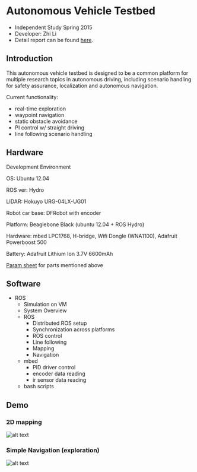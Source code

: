 # Autonomous Vehicle Testbed
  * Independent Study Spring 2015
  * Developer: Zhi Li
  * Detail report can be found [here](https://github.com/snugglelamb/autobots/blob/master/IndependentStudyReport_ZhiLi.pdf).

## Introduction
  This autonomous vehicle testbed is designed to be a common platform for multiple research topics in autonomous driving, including scenario handling for safety assurance, localization and autonomous navigation. 

  Current functionality:

  * real-time exploration
  * waypoint navigation
  * static obstacle avoidance
  * PI control w/ straight driving
  * line following scenario handling
  
## Hardware
  Development Environment
    
  OS: Ubuntu 12.04

  ROS ver: Hydro

  LIDAR: Hokuyo URG-04LX-UG01

  Robot car base: DFRobot with encoder

  Platform: Beaglebone Black (ubuntu 12.04 + ROS Hydro)

  Hardware: mbed LPC1768, H-bridge, Wifi Dongle (WNA1100), Adafruit Powerboost 500

  Battery: Adafruit Lithium Ion 3.7V 6600mAh

[Param sheet](https://www.dropbox.com/sh/ujqpz4cp4h5fzak/AAAGaUGlNwOzu-JbHHehNdq4a?dl=0) for parts mentioned above


## Software
* ROS
  * Simulation on VM
  * System Overview
  * ROS
    * Distributed ROS setup
    * Synchronization across platforms
    * ROS control
    * Line following
    * Mapping
    * Navigation
  * mbed
    * PID driver control
    * encoder data reading
    * ir sensor data reading
  * bash scripts

## Demo
### 2D mapping
![alt text](https://github.com/snugglelamb/autobots/blob/master/resources/mlab_mapping_gif.gif "2D mapping of mlab")
### Simple Navigation (exploration)
![alt text](https://github.com/snugglelamb/autobots/blob/master/resources/nav_w:pid.gif "2D navigation with exploration")

